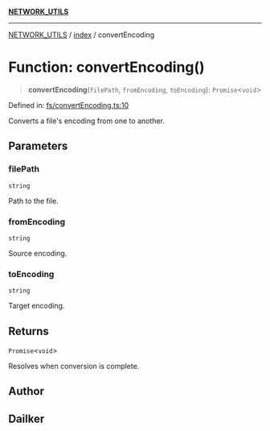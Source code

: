 [**NETWORK_UTILS**](../../README.md)

***

[NETWORK_UTILS](../../README.md) / [index](../README.md) / convertEncoding

# Function: convertEncoding()

> **convertEncoding**(`filePath`, `fromEncoding`, `toEncoding`): `Promise`\<`void`\>

Defined in: [fs/convertEncoding.ts:10](https://github.com/dailker/everyutil/blob/26e2bb73429918cf0d08899e9efd90b82a42c92e/src/fs/convertEncoding.ts#L10)

Converts a file's encoding from one to another.

## Parameters

### filePath

`string`

Path to the file.

### fromEncoding

`string`

Source encoding.

### toEncoding

`string`

Target encoding.

## Returns

`Promise`\<`void`\>

Resolves when conversion is complete.

## Author

## Dailker
